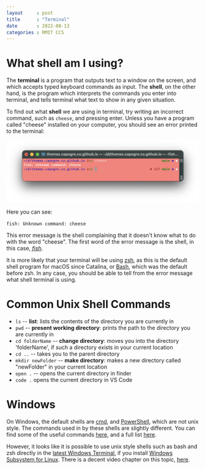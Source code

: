 ```yaml
---
layout     : post
title      : "Terminal"
date       : 2022-08-13
categories : RMIT CCS
---
```


#   What shell am I using?

The **terminal** is a program that outputs text to a window on the screen, and which accepts typed keyboard commands as input.  The **shell**, on the other hand, is the program which interprets the commands you enter into terminal, and tells terminal what text to show in any given situation.


To find out what **shell** we are using in terminal, try writing an incorrect command, such as `cheese`, and pressing enter.  Unless you have a program called "cheese" installed on your computer, you should see an error printed to the terminal:

![shell error message](/etc/images/shell_error.png)

Here you can see:

```
fish: Unknown command: cheese
```

This error message is the shell complaining that it doesn't know what to do with the word "cheese".  The first word of the error message is the shell, in this case, [*fish*](https://fishshell.com/).

It is more likely that your terminal will be using [zsh](https://calmcode.io/zsh/introduction.html), as this is the default shell program for macOS since Catalina, or [Bash](https://youtu.be/I4EWvMFj37g), which was the default before zsh.  In any case, you should be able to tell from the error message what shell terminal is using.

#   Common Unix Shell Commands

-   `ls` -- **list**: lists the contents of the directory you are currently in
-   `pwd` -- **present working directory**: prints the path to the directory you are currently in
-   `cd folderName` -- **change directory**: moves you into the directory 'folderName', if such a directory exists in your current location
-   `cd ..` -- takes you to the parent directory
-   `mkdir newFolder` -- **make directory**: makes a new directory called "newFolder" in your current location
-   `open .` -- opens the current directory in finder
-   `code .` opens the current directory in VS Code


#   Windows

On Windows, the default shells are [cmd](https://youtu.be/7yW6Ybj6tOk), and [PowerShell](https://youtu.be/H0gwnFV_SFs), which are not unix style.  The commands used in by these shells are slightly different.  You can find some of the useful commands [here](https://dev.to/iamprogrammmer/command-prompt-basic-commands-you-should-know-cmd-4aj), and a full list [here](https://www.lifewire.com/list-of-command-prompt-commands-4092302).

However, it looks like it is possible to use unix style shells such as bash and zsh directly in the [latest Windows Terminal](https://youtu.be/9jQthJ2uvLI), if you install [Windows Subsystem for Linux](https://docs.microsoft.com/en-gb/windows/wsl/about).  There is a decent video chapter on this topic, [here](https://www.youtube.com/watch?v=ZtqBQ68cfJc&t=1265s).

